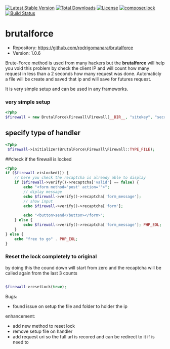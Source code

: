 [![Latest Stable Version](https://poser.pugx.org/rmanara/brutalforce/v/stable)](https://packagist.org/packages/rmanara/brutalforce)
[![Total Downloads](https://poser.pugx.org/rmanara/brutalforce/downloads)](https://packagist.org/packages/rmanara/brutalforce)
[![License](https://poser.pugx.org/rmanara/brutalforce/license)](https://packagist.org/packages/rmanara/brutalforce)
[![composer.lock](https://poser.pugx.org/rmanara/brutalforce/composerlock)](https://packagist.org/packages/rmanara/brutalforce)
[![Build Status](https://travis-ci.org/rodrigomanara/brutalforce.svg?branch=master)](https://travis-ci.org/rodrigomanara/brutalforce)

# brutalforce

* Repository: https://github.com/rodrigomanara/brutalforce
* Version: 1.0.6

Brute-Force method is used from many hackers but the <b>brutalforce</b> will help you void this problem by check  the client IP and will count how many request in less than a 2 seconds how many request was done.
Automaticly a file will be create and saved that ip and will save for futures request.

It is very simple setup and can be used in any frameworks.

### very simple setup
```php
<?php
$firewall = new BrutalForce\Firewall\Firewall(__DIR__, "sitekey", "secret");
```
## specify type of handler
```php
<?php
 $firewall->initializer(BrutalForce\Firewall\Firewall::TYPE_FILE);
```
##check if the firewall is locked
```php
<?php
if ($firewall->isLocked()) {
    // here you check the recaptcha is already able to display
    if ($firewall->verify()->recaptcha['valid'] == false) {
        echo "<form method='post' action=''>";
        // diplay message 
        echo $firewall->verify()->recaptcha['form_message'];
        // show input
        echo $firewall->verify()->recaptcha['form'];
        
        echo "<button>send</button></form>";
    } else {
        echo $firewall->verify()->recaptcha['form_message']; PHP_EOL;
    }
} else {
    echo "free to go" . PHP_EOL;
}
```
### Reset the lock completely to original
by doing this the cound down will start from zero and the recaptcha will be called again from the last 3 counts

```php 

$firewall->resetLock(true);

```

Bugs:

* found issue on setup the file and folder to holder the ip

enhancement:

* add new method to reset lock
* remove setup file on handler
* add request uri so the full url is recored and can be redirect to it if is need to

